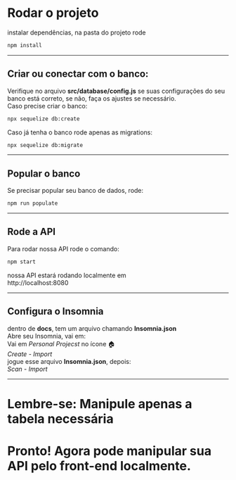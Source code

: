 # Rodar o projeto
instalar dependências, na pasta do projeto rode
```bash
npm install
```
---

## Criar ou conectar com o banco:
Verifique no arquivo **src/database/config.js** se suas configurações do seu banco está correto, se não, faça os ajustes se necessário.
<br />
Caso precise criar o banco:
```bash
npx sequelize db:create
```
Caso já tenha o banco rode apenas as migrations:
```bash
npx sequelize db:migrate
```
---

## Popular o banco
Se precisar popular seu banco de dados, rode:
```bash
npm run populate
```

---
## Rode a API
Para rodar nossa API rode o comando:
```bash
npm start
```
nossa API estará rodando localmente em <br />
http://localhost:8080

---

##  Configura o Insomnia
dentro de **docs**, tem um arquivo chamando **Insomnia.json** <br />
Abre seu Insomnia, vai em: <br />
Vai em *Personal Projecst* no ícone 🏠 <br />
*Create* - *Import* <br />
jogue esse arquivo **Insomnia.json**, depois: <br />
*Scan* - *Import*

---

# Lembre-se: Manipule apenas a tabela necessária
# Pronto! Agora pode manipular sua API pelo front-end localmente.
